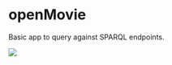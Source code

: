 # openMovie
Basic app to query against SPARQL endpoints.

![](https://www.w3.org/People/Ivan/CorePresentations/figures/TutorialFigures/SPARQLUsage.png)
